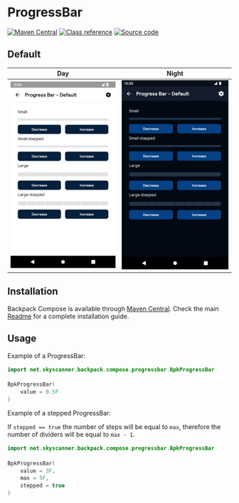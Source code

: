 # ProgressBar

[![Maven Central](https://img.shields.io/maven-central/v/net.skyscanner.backpack/backpack-compose)](https://search.maven.org/artifact/net.skyscanner.backpack/backpack-compose)
[![Class reference](https://img.shields.io/badge/Class%20reference-Android-blue)](https://backpack.github.io/android/backpack-compose/net.skyscanner.backpack.compose.progressbar)
[![Source code](https://img.shields.io/badge/Source%20code-GitHub-lightgrey)](https://github.com/Skyscanner/backpack-android/tree/main/backpack-compose/src/main/kotlin/net/skyscanner/backpack/compose/progressbar)

## Default

| Day | Night |
| --- | --- |
| <img src="https://raw.githubusercontent.com/Skyscanner/backpack-android/main/docs/compose/ProgressBar/screenshots/default.png" alt="ProgressBar component" width="375" /> | <img src="https://raw.githubusercontent.com/Skyscanner/backpack-android/main/docs/compose/ProgressBar/screenshots/default_dm.png" alt="ProgressBar component - dark mode" width="375" /> |

## Installation

Backpack Compose is available through [Maven Central](https://search.maven.org/artifact/net.skyscanner.backpack/backpack-compose). Check the main [Readme](https://github.com/skyscanner/backpack-android#installation) for a complete installation guide.

## Usage

Example of a ProgressBar:

```Kotlin
import net.skyscanner.backpack.compose.progressbar.BpkProgressBar

BpkProgressBar(
    value = 0.5F
)
```

Example of a stepped ProgressBar:

If `stepped == true` the number of steps will be equal to `max`, therefore the number of dividers will be equal to `max - 1`.

```Kotlin
import net.skyscanner.backpack.compose.progressbar.BpkProgressBar

BpkProgressBar(
    value = 3F,
    max = 5F,
    stepped = true
)
```